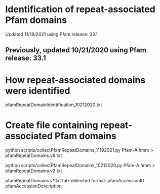 # Identification of repeat-associated Pfam domains

Updated 11/18/2021 using Pfam release: 33.1
## Previously, updated 10/21/2020 using Pfam release: 33.1

# How repeat-associated domains were identified
pfamRepeatDomainIdentification_10212020.txt

# Create file containing repeat-associated Pfam domains
python scripts/collectPfamRepeatDomains_11192021.py Pfam-A.hmm > pfamRepeatDomains.v6.txt

python scripts/collectPfamRepeatDomains_10212020.py Pfam-A.hmm > pfamRepeatDomains.v2.txt

pfamRepeatDomains.v*.txt tab-delimited format:
pfamAccessionID	pfamAccessionDescription	


